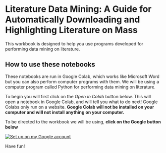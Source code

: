 # Literature Data Mining: A Guide for Automatically Downloading and Highlighting Literature on Mass

This workbook is designed to help you use programs developed for performing data mining on literature. 

## How to use these notebooks

These notebooks are run in Google Colab, which works like Microsoft Word but you can also perform computer programs with them. We will be using a computer program called Python for performing data mining on literature. 

To begin you will first click on the *Open in Colab* button below. This will open a notebook in Google Colab, and will tell you what to do next! Google Colabs only run on a website. **Google Colab will not be installed on your computer and will not install anything on your computer.** 

To be directed to the workbook we will be using, **click on the Google button below**

[![Set up on my Google account](https://colab.research.google.com/assets/colab-badge.svg)](https://colab.research.google.com/github/GardenGroupUO/Computational_Silver_Nanoparticle_Exercise/blob/main/Notebooks/Part_1.0_Worksheet_Title_Page_own_account.ipynb)

Have fun!